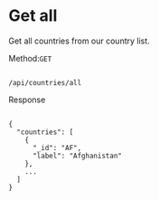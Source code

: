 # Get all

Get all countries from our country list.

Method:<code>GET</code>

```

/api/countries/all

```


Response

```

{
  "countries": [
    {
      "_id": "AF",
      "label": "Afghanistan"
    },
    ...
  ]
}

```